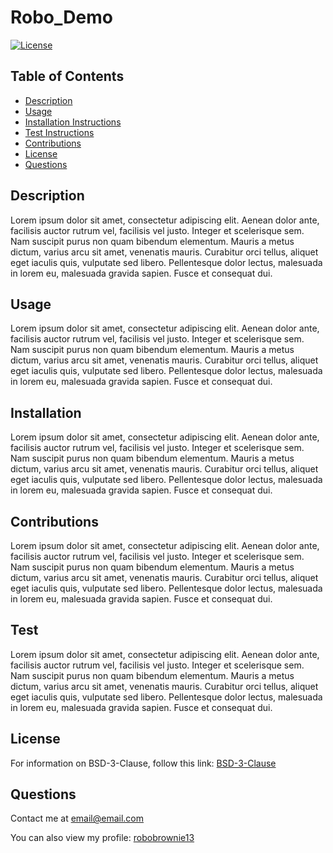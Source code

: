 
# Robo_Demo    
[![License](https://img.shields.io/badge/license-BSD_3_Clause-green.svg)](https://opensource.org/licenses/BSD-3-Clause)

## Table of Contents   
   
- [Description](#Description)
- [Usage](#Usage)
- [Installation Instructions](#Installation)
- [Test Instructions](#Test)
- [Contributions](#Contributions)
- [License](#License)
- [Questions](#Questions)   

## Description   
   
Lorem ipsum dolor sit amet, consectetur adipiscing elit. Aenean dolor ante, facilisis auctor rutrum vel, facilisis vel justo. Integer et scelerisque sem. Nam suscipit purus non quam bibendum elementum. Mauris a metus dictum, varius arcu sit amet, venenatis mauris. Curabitur orci tellus, aliquet eget iaculis quis, vulputate sed libero. Pellentesque dolor lectus, malesuada in lorem eu, malesuada gravida sapien. Fusce et consequat dui.   

## Usage   
   
Lorem ipsum dolor sit amet, consectetur adipiscing elit. Aenean dolor ante, facilisis auctor rutrum vel, facilisis vel justo. Integer et scelerisque sem. Nam suscipit purus non quam bibendum elementum. Mauris a metus dictum, varius arcu sit amet, venenatis mauris. Curabitur orci tellus, aliquet eget iaculis quis, vulputate sed libero. Pellentesque dolor lectus, malesuada in lorem eu, malesuada gravida sapien. Fusce et consequat dui.   

## Installation   

Lorem ipsum dolor sit amet, consectetur adipiscing elit. Aenean dolor ante, facilisis auctor rutrum vel, facilisis vel justo. Integer et scelerisque sem. Nam suscipit purus non quam bibendum elementum. Mauris a metus dictum, varius arcu sit amet, venenatis mauris. Curabitur orci tellus, aliquet eget iaculis quis, vulputate sed libero. Pellentesque dolor lectus, malesuada in lorem eu, malesuada gravida sapien. Fusce et consequat dui.    

## Contributions   

Lorem ipsum dolor sit amet, consectetur adipiscing elit. Aenean dolor ante, facilisis auctor rutrum vel, facilisis vel justo. Integer et scelerisque sem. Nam suscipit purus non quam bibendum elementum. Mauris a metus dictum, varius arcu sit amet, venenatis mauris. Curabitur orci tellus, aliquet eget iaculis quis, vulputate sed libero. Pellentesque dolor lectus, malesuada in lorem eu, malesuada gravida sapien. Fusce et consequat dui.    

## Test     

Lorem ipsum dolor sit amet, consectetur adipiscing elit. Aenean dolor ante, facilisis auctor rutrum vel, facilisis vel justo. Integer et scelerisque sem. Nam suscipit purus non quam bibendum elementum. Mauris a metus dictum, varius arcu sit amet, venenatis mauris. Curabitur orci tellus, aliquet eget iaculis quis, vulputate sed libero. Pellentesque dolor lectus, malesuada in lorem eu, malesuada gravida sapien. Fusce et consequat dui.   

## License       

For information on BSD-3-Clause, follow this link: [BSD-3-Clause](https://opensource.org/licenses/BSD-3-Clause)   

## Questions   

Contact me at email@email.com    

You can also view my profile: [robobrownie13](https://github.com/robobrownie13)  


